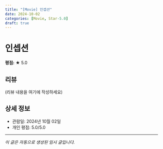 ```yaml
---
title: "[Movie] 인셉션"
date: 2024-10-02
categories: [Movie, Star-5.0]
draft: true
---
```


# 인셉션

**평점:** ★ 5.0

## 리뷰

(리뷰 내용을 여기에 작성하세요)

## 상세 정보

- 관람일: 2024년 10월 02일
- 개인 평점: 5.0/5.0

---

*이 글은 자동으로 생성된 임시 글입니다.*
